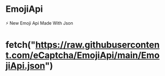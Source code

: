# EmojiApi
⚡ New Emoji Api Made With Json

# fetch("https://raw.githubusercontent.com/eCaptcha/EmojiApi/main/EmojiApi.json")
